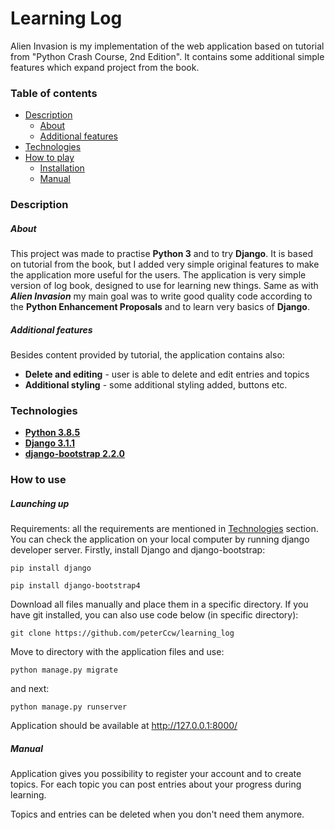 # Learning Log
Alien Invasion is my implementation of the web application based on tutorial from "Python Crash Course, 2nd Edition". 
It contains some additional simple features which expand project from the book.
### Table of contents
* [Description](#description)
    * [About](#about)
    * [Additional features](#additional-features)
* [Technologies](#technologies)
* [How to play](#how-to-play)
    * [Installation](#installation)
    * [Manual](#manual)
    
    
### Description  
##### About
This project was made to practise **Python 3** and to try **Django**. It is based on tutorial from the book, but I added
very simple original features to make the application more useful for the users. The application is very simple version
of log book, designed to use for learning new things. Same as with ***Alien Invasion*** my main goal was to write good
quality code according to the **Python Enhancement Proposals** and to learn very basics of **Django**. 
##### Additional features
Besides content provided by tutorial, the application contains also:
* **Delete and editing** - user is able to delete and edit entries and topics
* **Additional styling** - some additional styling added, buttons etc.
### Technologies
* [**Python 3.8.5**](https://www.python.org/)
* [**Django 3.1.1**](https://www.djangoproject.com/)
* [**django-bootstrap 2.2.0**](https://django-bootstrap4.readthedocs.io/)
### How to use
##### Launching up
Requirements:
all the requirements are mentioned in [Technologies](#technologies) section. You can check the application on your local
computer by running django developer server. Firstly, install Django and django-bootstrap:
```commandline
pip install django
```
```commandline
pip install django-bootstrap4
```
Download all files manually and place them in a specific directory.
If you have git installed, you can also use code below (in specific directory):
```commandline
git clone https://github.com/peterCcw/learning_log
```
Move to directory with the application files and use:
```commandline
python manage.py migrate
```
and next:
```commandline
python manage.py runserver
```
Application should be available at http://127.0.0.1:8000/

##### Manual
Application gives you possibility to register your account and to create topics. For each topic you can post entries
about your progress during learning.

Topics and entries can be deleted when you don't need them anymore.
